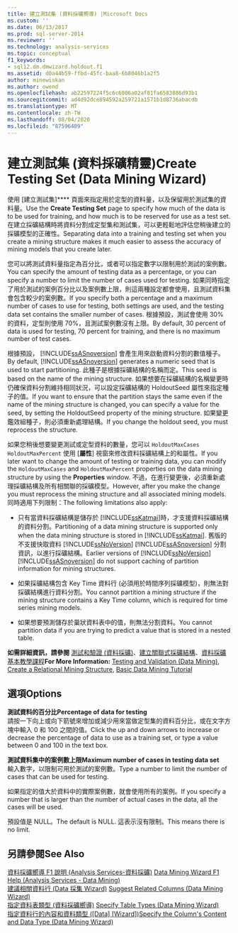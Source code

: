 ```yaml
---
title: 建立測試集 (資料採礦嚮導) |Microsoft Docs
ms.custom: ''
ms.date: 06/13/2017
ms.prod: sql-server-2014
ms.reviewer: ''
ms.technology: analysis-services
ms.topic: conceptual
f1_keywords:
- sql12.dm.dmwizard.holdout.f1
ms.assetid: d0a44b59-ffbd-45fc-baa8-6b8046b1a2f5
author: minewiskan
ms.author: owend
ms.openlocfilehash: ab22597224f5c6c6006a02af81fa6583886d93b1
ms.sourcegitcommit: ad4d92dce894592a259721a1571b1d8736abacdb
ms.translationtype: MT
ms.contentlocale: zh-TW
ms.lasthandoff: 08/04/2020
ms.locfileid: "87596409"
---
```

# <a name="create-testing-set-data-mining-wizard"></a><span data-ttu-id="52dec-102">建立測試集 (資料採礦精靈)</span><span class="sxs-lookup"><span data-stu-id="52dec-102">Create Testing Set (Data Mining Wizard)</span></span>
  <span data-ttu-id="52dec-103">使用 [建立測試集]\*\*\*\* 頁面來指定用於定型的資料量，以及保留用於測試集的資料量。</span><span class="sxs-lookup"><span data-stu-id="52dec-103">Use the **Create Testing Set** page to specify how much of the data is to be used for training, and how much is to be reserved for use as a test set.</span></span> <span data-ttu-id="52dec-104">在建立採礦結構時將資料分割成定型集和測試集，可以更輕鬆地評估您稍後建立的採礦模型的正確性。</span><span class="sxs-lookup"><span data-stu-id="52dec-104">Separating data into a training and testing set when you create a mining structure makes it much easier to assess the accuracy of mining models that you create later.</span></span>  
  
 <span data-ttu-id="52dec-105">您可以將測試資料量指定為百分比，或者可以指定數字以限制用於測試的案例數。</span><span class="sxs-lookup"><span data-stu-id="52dec-105">You can specify the amount of testing data as a percentage, or you can specify a number to limit the number of cases used for testing.</span></span> <span data-ttu-id="52dec-106">如果同時指定了用於測試的案例百分比以及案例數上限，則這兩種設定都會使用，且測試資料集會包含較少的案例數。</span><span class="sxs-lookup"><span data-stu-id="52dec-106">If you specify both a percentage and a maximum number of cases to use for testing, both settings are used, and the testing data set contains the smaller number of cases.</span></span> <span data-ttu-id="52dec-107">根據預設，測試會使用 30% 的資料，定型則使用 70%，且測試案例數沒有上限。</span><span class="sxs-lookup"><span data-stu-id="52dec-107">By default, 30 percent of data is used for testing, 70 percent for training, and there is no maximum number of test cases.</span></span>  
  
 <span data-ttu-id="52dec-108">根據預設， [!INCLUDE[ssASnoversion](../includes/ssasnoversion-md.md)] 會產生用來啟動資料分割的數值種子。</span><span class="sxs-lookup"><span data-stu-id="52dec-108">By default, [!INCLUDE[ssASnoversion](../includes/ssasnoversion-md.md)] generates a numeric seed that is used to start partitioning.</span></span> <span data-ttu-id="52dec-109">此種子是根據採礦結構的名稱而定。</span><span class="sxs-lookup"><span data-stu-id="52dec-109">This seed is based on the name of the mining structure.</span></span> <span data-ttu-id="52dec-110">如果想要在採礦結構的名稱變更時仍確保資料分割維持相同狀況，可以設定採礦結構的 HoldoutSeed 屬性來指定種子的值。</span><span class="sxs-lookup"><span data-stu-id="52dec-110">If you want to ensure that the partition stays the same even if the name of the mining structure is changed, you can specify a value for the seed, by setting the HoldoutSeed property of the mining structure.</span></span> <span data-ttu-id="52dec-111">如果變更鑑效組種子，則必須重新處理結構。</span><span class="sxs-lookup"><span data-stu-id="52dec-111">If you change the holdout seed, you must reprocess the structure.</span></span>  
  
 <span data-ttu-id="52dec-112">如果您稍後想要變更測試或定型資料的數量，您可以 `HoldoutMaxCases` `HoldoutMaxPercent` 使用 [**屬性**] 視窗來修改資料採礦結構上的和屬性。</span><span class="sxs-lookup"><span data-stu-id="52dec-112">If you later want to change the amount of testing or training data, you can modify the `HoldoutMaxCases` and `HoldoutMaxPercent` properties on the data mining structure by using the **Properties** window.</span></span> <span data-ttu-id="52dec-113">不過，在進行變更後，必須重新處理採礦結構及所有相關聯的採礦模型。</span><span class="sxs-lookup"><span data-stu-id="52dec-113">However, after you make the change you must reprocess the mining structure and all associated mining models.</span></span> <span data-ttu-id="52dec-114">同時適用下列限制：</span><span class="sxs-lookup"><span data-stu-id="52dec-114">The following limitations also apply:</span></span>  
  
-   <span data-ttu-id="52dec-115">只有當資料採礦結構是儲存於 [!INCLUDE[ssKatmai](../includes/sskatmai-md.md)]時，才支援資料採礦結構的資料分割。</span><span class="sxs-lookup"><span data-stu-id="52dec-115">Partitioning of a data mining structure is supported only when the data mining structure is stored in [!INCLUDE[ssKatmai](../includes/sskatmai-md.md)].</span></span> <span data-ttu-id="52dec-116">舊版的不支援快取資料 [!INCLUDE[ssNoVersion](../includes/ssnoversion-md.md)] [!INCLUDE[ssASnoversion](../includes/ssasnoversion-md.md)] 分割資訊，以進行採礦結構。</span><span class="sxs-lookup"><span data-stu-id="52dec-116">Earlier versions of [!INCLUDE[ssNoVersion](../includes/ssnoversion-md.md)] [!INCLUDE[ssASnoversion](../includes/ssasnoversion-md.md)] do not support caching of partition information for mining structures.</span></span>  
  
-   <span data-ttu-id="52dec-117">如果採礦結構包含 Key Time 資料行 (必須用於時間序列採礦模型)，則無法對採礦結構進行資料分割。</span><span class="sxs-lookup"><span data-stu-id="52dec-117">You cannot partition a mining structure if the mining structure contains a Key Time column, which is required for time series mining models.</span></span>  
  
-   <span data-ttu-id="52dec-118">如果想要預測儲存於巢狀資料表中的值，則無法分割資料。</span><span class="sxs-lookup"><span data-stu-id="52dec-118">You cannot partition data if you are trying to predict a value that is stored in a nested table.</span></span>  
  
 <span data-ttu-id="52dec-119">**如需詳細資訊，請參閱** [測試和驗證 &#40;資料採礦&#41;](data-mining/testing-and-validation-data-mining.md)、[建立關聯式採礦結構](data-mining/create-a-relational-mining-structure.md)、[資料採礦基本教學課程](../../2014/tutorials/basic-data-mining-tutorial.md)</span><span class="sxs-lookup"><span data-stu-id="52dec-119">**For More Information:** [Testing and Validation &#40;Data Mining&#41;](data-mining/testing-and-validation-data-mining.md), [Create a Relational Mining Structure](data-mining/create-a-relational-mining-structure.md), [Basic Data Mining Tutorial](../../2014/tutorials/basic-data-mining-tutorial.md)</span></span>  
  
## <a name="options"></a><span data-ttu-id="52dec-120">選項</span><span class="sxs-lookup"><span data-stu-id="52dec-120">Options</span></span>  
 <span data-ttu-id="52dec-121">**測試資料的百分比**</span><span class="sxs-lookup"><span data-stu-id="52dec-121">**Percentage of data for testing**</span></span>  
 <span data-ttu-id="52dec-122">請按一下向上或向下箭號來增加或減少用來當做定型集的資料百分比，或在文字方塊中輸入 0 和 100 之間的值。</span><span class="sxs-lookup"><span data-stu-id="52dec-122">Click the up and down arrows to increase or decrease the percentage of data to use as a training set, or type a value between 0 and 100 in the text box.</span></span>  
  
 <span data-ttu-id="52dec-123">**測試資料集中的案例數上限**</span><span class="sxs-lookup"><span data-stu-id="52dec-123">**Maximum number of cases in testing data set**</span></span>  
 <span data-ttu-id="52dec-124">輸入數字，以限制可用於測試的案例數。</span><span class="sxs-lookup"><span data-stu-id="52dec-124">Type a number to limit the number of cases that can be used for testing.</span></span>  
  
 <span data-ttu-id="52dec-125">如果指定的值大於資料中的實際案例數，就會使用所有的案例。</span><span class="sxs-lookup"><span data-stu-id="52dec-125">If you specify a number that is larger than the number of actual cases in the data, all the cases will be used.</span></span>  
  
 <span data-ttu-id="52dec-126">預設值是 NULL。</span><span class="sxs-lookup"><span data-stu-id="52dec-126">The default is NULL.</span></span> <span data-ttu-id="52dec-127">這表示沒有限制。</span><span class="sxs-lookup"><span data-stu-id="52dec-127">This means there is no limit.</span></span>  
  
## <a name="see-also"></a><span data-ttu-id="52dec-128">另請參閱</span><span class="sxs-lookup"><span data-stu-id="52dec-128">See Also</span></span>  
 <span data-ttu-id="52dec-129">[資料採礦嚮導 F1 說明 &#40;Analysis Services-資料採礦&#41;](data-mining-wizard-f1-help-analysis-services-data-mining.md) </span><span class="sxs-lookup"><span data-stu-id="52dec-129">[Data Mining Wizard F1 Help &#40;Analysis Services - Data Mining&#41;](data-mining-wizard-f1-help-analysis-services-data-mining.md) </span></span>  
 <span data-ttu-id="52dec-130">[建議相關資料行 &#40;Data 採集 Wizard&#41;](suggest-related-columns-data-mining-wizard.md) </span><span class="sxs-lookup"><span data-stu-id="52dec-130">[Suggest Related Columns &#40;Data Mining Wizard&#41;](suggest-related-columns-data-mining-wizard.md) </span></span>  
 <span data-ttu-id="52dec-131">[指定資料表類型 &#40;資料採礦嚮導&#41;](specify-table-types-data-mining-wizard.md) </span><span class="sxs-lookup"><span data-stu-id="52dec-131">[Specify Table Types &#40;Data Mining Wizard&#41;](specify-table-types-data-mining-wizard.md) </span></span>  
 <span data-ttu-id="52dec-132">[指定資料行的內容和資料類型 &#40;[Data] [Wizard]&#41;](specify-the-column-s-content-and-data-type-data-mining-wizard.md)</span><span class="sxs-lookup"><span data-stu-id="52dec-132">[Specify the Column's Content and Data Type &#40;Data Mining Wizard&#41;](specify-the-column-s-content-and-data-type-data-mining-wizard.md)</span></span>  
  
  
